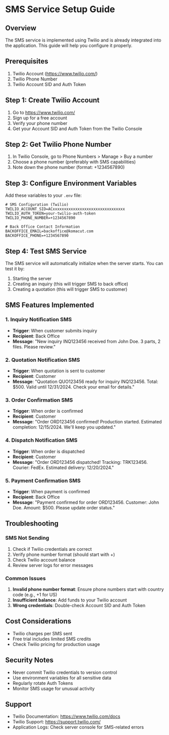 # SMS Service Setup Guide

## Overview
The SMS service is implemented using Twilio and is already integrated into the application. This guide will help you configure it properly.

## Prerequisites
1. Twilio Account (https://www.twilio.com/)
2. Twilio Phone Number
3. Twilio Account SID and Auth Token

## Step 1: Create Twilio Account
1. Go to https://www.twilio.com/
2. Sign up for a free account
3. Verify your phone number
4. Get your Account SID and Auth Token from the Twilio Console

## Step 2: Get Twilio Phone Number
1. In Twilio Console, go to Phone Numbers > Manage > Buy a number
2. Choose a phone number (preferably with SMS capabilities)
3. Note down the phone number (format: +1234567890)

## Step 3: Configure Environment Variables
Add these variables to your `.env` file:

```env
# SMS Configuration (Twilio)
TWILIO_ACCOUNT_SID=ACxxxxxxxxxxxxxxxxxxxxxxxxxxxxxxxx
TWILIO_AUTH_TOKEN=your-twilio-auth-token
TWILIO_PHONE_NUMBER=+1234567890

# Back Office Contact Information
BACKOFFICE_EMAIL=backoffice@komacut.com
BACKOFFICE_PHONE=+1234567890
```

## Step 4: Test SMS Service
The SMS service will automatically initialize when the server starts. You can test it by:

1. Starting the server
2. Creating an inquiry (this will trigger SMS to back office)
3. Creating a quotation (this will trigger SMS to customer)

## SMS Features Implemented

### 1. Inquiry Notification SMS
- **Trigger**: When customer submits inquiry
- **Recipient**: Back Office
- **Message**: "New inquiry INQ123456 received from John Doe. 3 parts, 2 files. Please review."

### 2. Quotation Notification SMS
- **Trigger**: When quotation is sent to customer
- **Recipient**: Customer
- **Message**: "Quotation QUO123456 ready for inquiry INQ123456. Total: $500. Valid until 12/31/2024. Check your email for details."

### 3. Order Confirmation SMS
- **Trigger**: When order is confirmed
- **Recipient**: Customer
- **Message**: "Order ORD123456 confirmed! Production started. Estimated completion: 12/15/2024. We'll keep you updated."

### 4. Dispatch Notification SMS
- **Trigger**: When order is dispatched
- **Recipient**: Customer
- **Message**: "Order ORD123456 dispatched! Tracking: TRK123456. Courier: FedEx. Estimated delivery: 12/20/2024."

### 5. Payment Confirmation SMS
- **Trigger**: When payment is confirmed
- **Recipient**: Back Office
- **Message**: "Payment confirmed for order ORD123456. Customer: John Doe. Amount: $500. Please update order status."

## Troubleshooting

### SMS Not Sending
1. Check if Twilio credentials are correct
2. Verify phone number format (should start with +)
3. Check Twilio account balance
4. Review server logs for error messages

### Common Issues
1. **Invalid phone number format**: Ensure phone numbers start with country code (e.g., +1 for US)
2. **Insufficient balance**: Add funds to your Twilio account
3. **Wrong credentials**: Double-check Account SID and Auth Token

## Cost Considerations
- Twilio charges per SMS sent
- Free trial includes limited SMS credits
- Check Twilio pricing for production usage

## Security Notes
- Never commit Twilio credentials to version control
- Use environment variables for all sensitive data
- Regularly rotate Auth Tokens
- Monitor SMS usage for unusual activity

## Support
- Twilio Documentation: https://www.twilio.com/docs
- Twilio Support: https://support.twilio.com/
- Application Logs: Check server console for SMS-related errors



